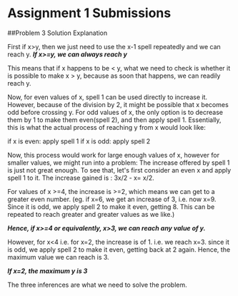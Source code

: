 # Assignment 1 Submissions
##Problem 3 Solution Explanation

First if x>y, then we just need to use the x-1 spell repeatedly and we can reach y.
***If x>=y, we can always reach y***

This means that if x happens to be < y, what we need to check is whether it is possible to make x > y, because as soon that happens, we can readily reach y.

Now, for even values of x, spell 1 can be used directly to increase it. However, because of the division by 2, it might be possible that x becomes odd before crossing y. For odd values of x, the only option is to decrease them by 1 to make them even(spell 2), and then apply spell 1. Essentially, this is what the actual process of reaching y from x would look like:

if x is even: apply spell 1
if x is odd: apply spell 2

Now, this process would work for large enough values of x, however for smaller values, we might run into a problem: The increase offered by spell 1 is just not great enough. To see that, let's first consider an even x and apply spell 1 to it. The increase gained is : 3x/2 - x= x/2.

For values of x >=4, the increase is >=2, which means we can get to a greater even number. (eg. if x=6, we get an increase of 3, i.e. now x=9. Since it is odd, we apply spell 2 to make it even, getting 8. This can be repeated to reach greater and greater values as we like.)

***Hence, if x>=4 or equivalently, x>3, we can reach any value of y.***

However, for x<4 i.e. for x=2, the increase is of 1. i.e. we reach x=3. since it is odd, we apply spell 2 to make it even, getting back at 2 again. Hence, the maximum value we can reach is 3.

***If x=2, the maximum y is 3***

The three inferences are what we need to solve the problem.
